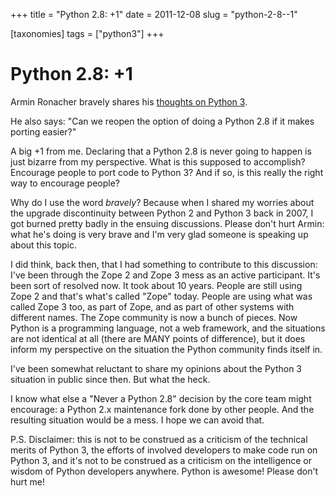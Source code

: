 +++
title = "Python 2.8: +1"
date = 2011-12-08
slug = "python-2-8--1"

[taxonomies]
tags = ["python3"]
+++

# Python 2.8: +1

Armin Ronacher bravely shares his [thoughts on Python
3](http://lucumr.pocoo.org/2011/12/7/thoughts-on-python3/).

He also says: "Can we reopen the option of doing a Python 2.8 if it
makes porting easier?"

A big +1 from me. Declaring that a Python 2.8 is never going to happen
is just bizarre from my perspective. What is this supposed to
accomplish? Encourage people to port code to Python 3? And if so, is
this really the right way to encourage people?

Why do I use the word *bravely*? Because when I shared my worries about
the upgrade discontinuity between Python 2 and Python 3 back in 2007, I
got burned pretty badly in the ensuing discussions. Please don't hurt
Armin: what he's doing is very brave and I'm very glad someone is
speaking up about this topic.

I did think, back then, that I had something to contribute to this
discussion: I've been through the Zope 2 and Zope 3 mess as an active
participant. It's been sort of resolved now. It took about 10 years.
People are still using Zope 2 and that's what's called "Zope" today.
People are using what was called Zope 3 too, as part of Zope, and as
part of other systems with different names. The Zope community is now a
bunch of pieces. Now Python is a programming language, not a web
framework, and the situations are not identical at all (there are MANY
points of difference), but it does inform my perspective on the
situation the Python community finds itself in.

I've been somewhat reluctant to share my opinions about the Python 3
situation in public since then. But what the heck.

I know what else a "Never a Python 2.8" decision by the core team might
encourage: a Python 2.x maintenance fork done by other people. And the
resulting situation would be a mess. I hope we can avoid that.

P.S. Disclaimer: this is not to be construed as a criticism of the
technical merits of Python 3, the efforts of involved developers to make
code run on Python 3, and it's not to be construed as a criticism on the
intelligence or wisdom of Python developers anywhere. Python is awesome!
Please don't hurt me!
